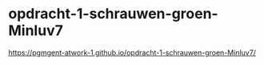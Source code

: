 # opdracht-1-schrauwen-groen-Minluv7

https://pgmgent-atwork-1.github.io/opdracht-1-schrauwen-groen-Minluv7/
